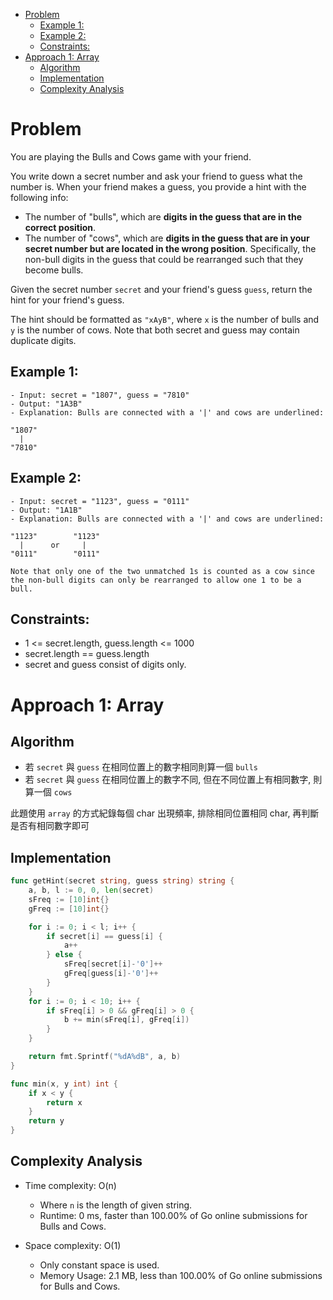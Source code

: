 - [Problem](#problem)
	- [Example 1:](#example-1)
	- [Example 2:](#example-2)
	- [Constraints:](#constraints)
- [Approach 1: Array](#approach-1-array)
	- [Algorithm](#algorithm)
	- [Implementation](#implementation)
	- [Complexity Analysis](#complexity-analysis)

# Problem

You are playing the Bulls and Cows game with your friend.

You write down a secret number and ask your friend to guess what the number is. When your friend makes a guess, you provide a hint with the following info:

- The number of "bulls", which are **digits in the guess that are in the correct position**.
- The number of "cows", which are **digits in the guess that are in your secret number but are located in the wrong position**. Specifically, the non-bull digits in the guess that could be rearranged such that they become bulls.

Given the secret number `secret` and your friend's guess `guess`, return the hint for your friend's guess.

The hint should be formatted as `"xAyB"`, where `x` is the number of bulls and `y` is the number of cows. Note that both secret and guess may contain duplicate digits.

## Example 1:

```
- Input: secret = "1807", guess = "7810"
- Output: "1A3B"
- Explanation: Bulls are connected with a '|' and cows are underlined:

"1807"
  |
"7810"
```

## Example 2:

```
- Input: secret = "1123", guess = "0111"
- Output: "1A1B"
- Explanation: Bulls are connected with a '|' and cows are underlined:

"1123"        "1123"
  |      or     |
"0111"        "0111"

Note that only one of the two unmatched 1s is counted as a cow since the non-bull digits can only be rearranged to allow one 1 to be a bull.
```

## Constraints:

- 1 <= secret.length, guess.length <= 1000
- secret.length == guess.length
- secret and guess consist of digits only.

# Approach 1: Array

## Algorithm

- 若 `secret` 與 `guess` 在相同位置上的數字相同則算一個 `bulls`
- 若 `secret` 與 `guess` 在相同位置上的數字不同, 但在不同位置上有相同數字, 則算一個 `cows`

此題使用 `array` 的方式紀錄每個 char 出現頻率, 排除相同位置相同 char, 再判斷是否有相同數字即可

## Implementation

```go
func getHint(secret string, guess string) string {
	a, b, l := 0, 0, len(secret)
	sFreq := [10]int{}
	gFreq := [10]int{}

	for i := 0; i < l; i++ {
		if secret[i] == guess[i] {
			a++
		} else {
			sFreq[secret[i]-'0']++
			gFreq[guess[i]-'0']++
		}
	}
	for i := 0; i < 10; i++ {
		if sFreq[i] > 0 && gFreq[i] > 0 {
			b += min(sFreq[i], gFreq[i])
		}
	}

	return fmt.Sprintf("%dA%dB", a, b)
}

func min(x, y int) int {
	if x < y {
		return x
	}
	return y
}
```

## Complexity Analysis

- Time complexity: O(n)

  - Where `n` is the length of given string.
  - Runtime: 0 ms, faster than 100.00% of Go online submissions for Bulls and Cows.


- Space complexity: O(1)

  - Only constant space is used.
  - Memory Usage: 2.1 MB, less than 100.00% of Go online submissions for Bulls and Cows.
